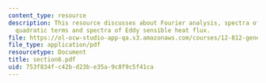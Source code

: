 ```yaml
---
content_type: resource
description: This resource discusses about Fourier analysis, spectra of zonal mean
  quadratic terms and spectra of Eddy sensible heat flux.
file: https://ol-ocw-studio-app-qa.s3.amazonaws.com/courses/12-812-general-circulation-of-the-earths-atmosphere-fall-2005/753f834fc42bd23be35a9c8f9c5f41ca_section6.pdf
file_type: application/pdf
resourcetype: Document
title: section6.pdf
uid: 753f834f-c42b-d23b-e35a-9c8f9c5f41ca
---
```

